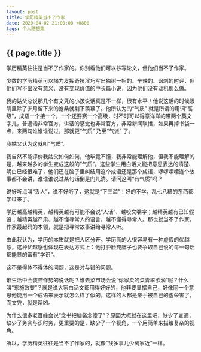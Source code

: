 ```yaml
---
layout: post
title: 学历精英当不了作家
date: 2020-04-02 21:00:00 +0800
tags: 个人随想集
--- 
```


<h2>{{ page.title }}</h2>

学历精英往往是当不了作家的。你别看他们可以抄写论文，但他们当不了作家。

少数的学历精英可以竭力发挥奇技淫巧写出独树一帜的、辛辣的、讽刺的时评，但他们写不出没有意义、没有变现价值的中长篇小说，因为他们没有动机那么做。

我的姑父总说那几个有文凭的小孩说话真是不一样，很有水平！他说这话的时候眼睛里除了岁月留下来的沧桑就剩下羡慕了。他所认为的“气质” 就是所谓的用词“高级”，成语一个接一个，一个还要赛一个高级，时不时可以得意洋洋的带两个英文字儿，普通话非常官方，讲话的感觉也非常官方，非常新闻联播，如果再掉书袋一点，来两句谁谁谁说过，那就更“气质” 乃至“气派” 了。

我姑父认为这就叫“气质”。

我自然不能评价我姑父如何如何，他毕竟不懂，我非常能理解他，但我不能理解的是，越来越多的学生变成这般的“气质”。这些学生用白话文能把意思表达的清楚、明白已经很难了，他们还在脑子里纠结用这个成语还是那个成语，啰啰嗦嗦连个故事都不会讲，谁谁谁说过某句话倒是门儿清。请问这叫“有气质”吗？

说好听点叫“丢人”，说不好听了，这就是“下三滥”！好的不学，乱七八糟的东西都学过来了。

学历越高越精英，越精英越有可能不会说“人话”、越咬文嚼字；越精英越有已知假设；越精英越严肃、越不懂寻常人的语言，越不懂得寻常人。那也就当不了作家，作家最起码的本领，就是把寻常故事讲给寻常人听。

由此我认为，学历的本质就是把人区分开。学历高的人很容易有一种虚假的优越感，这种优越感也体现在表达方式上：他打肿脸充胖子也要争取自己说的每一句话都能显的富有“学识”。

这不是得体不得体的问题，这是对与错的问题。

谁生活中会装腔作势的说话呢？谁去菜市场会说“你家卖的菜青翠欲滴”呢？什么叫“东施效颦”？就是说大家白话文都用得好好的，他非要显摆自己，好像同一个意思他能用一个成语来表示就怎么样了似的。这样的人都是亲手被自己的虚荣害了，而文凭，就是帮凶。

为什么很多老百姓会说“念书把脑袋念傻了”？原因大概就在这里吧，缺少了变通，缺少了务实与识时务，更重要的是，缺少了一个视角，一个用简单来描绘复杂的视角。

所以，学历精英往往是当不了作家的，就像“钱多事儿少离家近”一样。